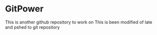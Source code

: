 # GitPower
This is another github repository to work on
This is been modified of late and pshed to git repository

